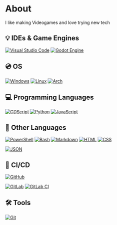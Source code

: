 
# About
I like making Videogames and love trying new tech

## 💡 IDEs & Game Engines

[![Visual Studio Code](https://img.shields.io/badge/-Visual%20Studio%20Code-%23007ACC?style=for-the-badge&logo=visual-studio-code&logoColor=white)](https://code.visualstudio.com/)
[![Godot Engine](https://img.shields.io/badge/-Godot_Engine-%23478CBF?style=for-the-badge&logo=godot-engine&logoColor=white)](https://code.visualstudio.com/)


## 💿 OS

[![Windows](https://img.shields.io/badge/-Windows-%230078D6?style=for-the-badge&logo=windows&logoColor=white)](https://microsoft.com/en-us/windows)
[![Linux](https://img.shields.io/badge/-Linux-%23FCC624?style=for-the-badge&logo=linux&logoColor=black)](https://linux.org/)
[![Arch](https://img.shields.io/badge/-Arch-%23181717?style=for-the-badge&logo=arch-linux&logoColor=1793D1)](https://archlinux.org/)
<!---
[![Kali](https://img.shields.io/badge/-Linux-%23557C94?style=for-the-badge&logo=kalilinux&logoColor=black)](https://kali.org/)
Garuda, EndeavourOS, ArcoLinux, ArchCraft, XeroLinux
-->
<!---
## 💻 External Libraries

[![SpigotMC](https://img.shields.io/badge/-Spigot-%23FCCD46?style=for-the-badge&logo=spigotmc&logoColor=white)](https://spigotmc.org/)
[![PaperMC](https://img.shields.io/badge/-Paper-%23444444?style=for-the-badge&logo=papermc&logoColor=white)](https://papermc.io/)

[![Forge](https://img.shields.io/badge/-Forge-%23FF784D?style=for-the-badge&logo=curseforge&logoColor=black)](https://minecraftforge.net/)
[![FabricMC](https://img.shields.io/badge/-Fabric-%23C6BCA5?style=for-the-badge&logo=fabricmc&logoColor=white)](https://fabricmc.net/)
-->

## 💻 Programming Languages


[![GDScript](https://img.shields.io/badge/-GDScript-%23478CBF?style=for-the-badge&logo=godot-engine&logoColor=white)](https://gdscript.com/)
[![Python](https://img.shields.io/badge/-Python-%233776AB?style=for-the-badge&logo=python&logoColor=white)](https://python.org/)
[![JavaScript](https://img.shields.io/badge/-JavaScript-%23F7DF1E?style=for-the-badge&logo=javascript&logoColor=black)](https://javascript.com/)


<!---
[![Kotlin](https://img.shields.io/badge/-Kotlin-%237F52FF?style=for-the-badge&logo=kotlin&logoColor=white)](https://kotlinlang.org/)
[![C#](https://img.shields.io/badge/-C%23-%23007396?style=for-the-badge&logo=c-sharp&logoColor=white)](https://docs.microsoft.com/en-us/dotnet/csharp/)
[![C++](https://img.shields.io/badge/-C++-%2300599C?style=for-the-badge&logo=c-plus-plus&logoColor=white)](https://isocpp.org/)
[![Rust](https://img.shields.io/badge/-Rust-%23DEA584?style=for-the-badge&logo=rust&logoColor=black)](https://rust-lang.org/)
[![Java](https://img.shields.io/badge/-Java-%23FF6600?style=for-the-badge&logo=java&logoColor=white)](https://java.com/)
[![TypeScript](https://img.shields.io/badge/-TypeScript-%23007ACC?style=for-the-badge&logo=typescript&logoColor=white)](https://typescriptlang.org/)
-->

## 📝 Other Languages

[![PowerShell](https://img.shields.io/badge/-PowerShell-%235391FE?style=for-the-badge&logo=powershell&logoColor=white)](https://powershell.org/) <!-- SCRIPTS -->
[![Bash](https://img.shields.io/badge/-Bash-%2339457E?style=for-the-badge&logo=gnu-bash&logoColor=white)](https://gnu.org/software/bash/)
[![Markdown](https://img.shields.io/badge/-Markdown-%23000000?style=for-the-badge&logo=markdown&logoColor=white)](https://daringfireball.net/projects/markdown/) <!-- MARK UP -->
[![HTML](https://img.shields.io/badge/-HTML-%23E34F26?style=for-the-badge&logo=html5&logoColor=white)](https://html.spec.whatwg.org/)
[![CSS](https://img.shields.io/badge/-CSS-%231572B6?style=for-the-badge&logo=css3&logoColor=white)](https://w3.org/Style/CSS/Overview.en.html) <!-- STYLING -->
<!--[![YAML](https://img.shields.io/badge/-YAML-%23FF0000?style=for-the-badge&logo=yaml&logoColor=white)](https://yaml.org/)  DATA SERIALIZATION -->
[![JSON](https://img.shields.io/badge/-JSON-%23000000?style=for-the-badge&logo=json&logoColor=white)](https://json.org/json-en.html)
<!---
## 🗄️ Databases

[![MySQL](https://img.shields.io/badge/-MySQL-%234479A1?style=for-the-badge&logo=mysql&logoColor=white)](https://mysql.com/)
[![MariaDB](https://img.shields.io/badge/-MariaDB-%2300f?style=for-the-badge&logo=mariadb&logoColor=white)](https://mariadb.org/)
[![MongoDB](https://img.shields.io/badge/-MongoDB-%2347A248?style=for-the-badge&logo=mongodb&logoColor=white)](https://mongodb.com/)
[![PostgreSQL](https://img.shields.io/badge/-PostgreSQL-%234169E1?style=for-the-badge&logo=postgresql&logoColor=white)](https://postgresql.org/)
[![SQLite](https://img.shields.io/badge/-SQLite-%23003B57?style=for-the-badge&logo=sqlite&logoColor=white)](https://sqlite.org/index.html)
-->
## 🔄 CI/CD

[![GitHub](https://img.shields.io/badge/-GitHub-%23121011?style=for-the-badge&logo=github&logoColor=white)](https://github.com)
<!---[![GitHub Actions](https://img.shields.io/badge/-GitHub%20Actions-%232671E5?style=for-the-badge&logo=github-actions&logoColor=white)](https://github.com)-->
[![GitLab](https://img.shields.io/badge/-GitLab-%23181717?style=for-the-badge&logo=gitlab&logoColor=white)](https://gitlab.com/)
[![GitLab CI](https://img.shields.io/badge/-GitLab%20CI-%23FC6D26?style=for-the-badge&logo=gitlab&logoColor=white)](https://about.gitlab.com/stages-devops-lifecycle/continuous-integration/)

## 🛠️ Tools

[![Git](https://img.shields.io/badge/-Git-%23F05032?style=for-the-badge&logo=git&logoColor=white)](https://git-scm.com/)
<!---[![Gradle](https://img.shields.io/badge/-Gradle-%2302303A?style=for-the-badge&logo=gradle&logoColor=white)](https://gradle.org/)
[![Maven](https://img.shields.io/badge/-Maven-%23C71A36?style=for-the-badge&logo=apache-maven&logoColor=white)](https://gradle.org/)
[![Neovim](https://img.shields.io/badge/-Neo%20VIM-%23019733?style=for-the-badge&logo=neovim&logoColor=white)](https://neovim.io/)
-->


<!--
**moizez102/moizez102** is a ✨ _special_ ✨ repository because its `README.md` (this file) appears on your GitHub profile.

Here are some ideas to get you started:

- 🔭 I’m currently working on ...
- 🌱 I’m currently learning ...
- 👯 I’m looking to collaborate on ...
- 🤔 I’m looking for help with ...
- 💬 Ask me about ...
- 📫 How to reach me: ...
- 😄 Pronouns: ...
- ⚡ Fun fact: ...
-->
